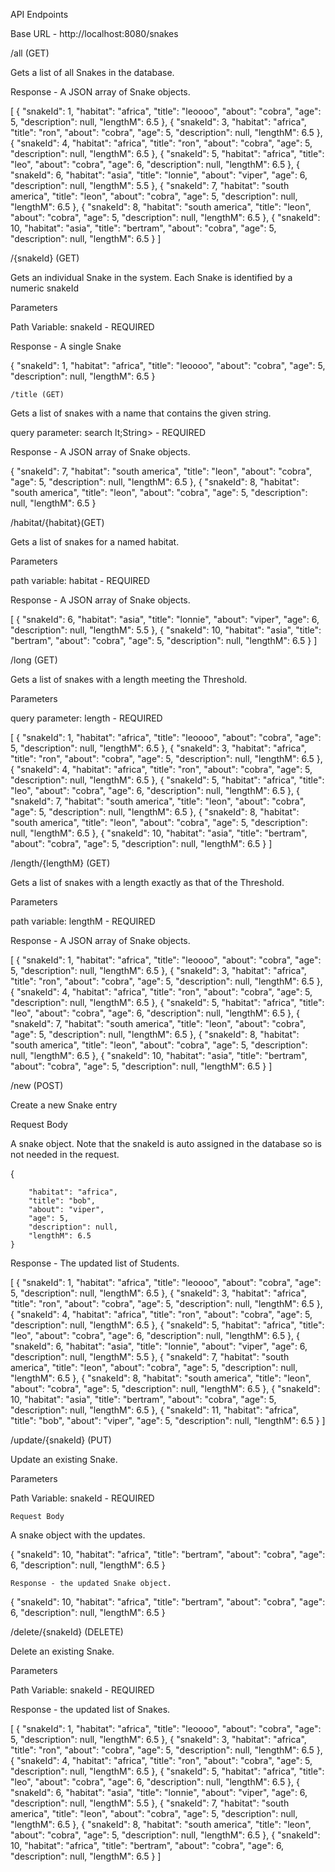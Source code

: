 API Endpoints 


Base URL - http://localhost:8080/snakes

/all (GET)

Gets a list of all Snakes in the database.

Response - A JSON array of Snake objects.



[
    {
        "snakeId": 1,
        "habitat": "africa",
        "title": "leoooo",
        "about": "cobra",
        "age": 5,
        "description": null,
        "lengthM": 6.5
    },
    {
        "snakeId": 3,
        "habitat": "africa",
        "title": "ron",
        "about": "cobra",
        "age": 5,
        "description": null,
        "lengthM": 6.5
    },
    {
        "snakeId": 4,
        "habitat": "africa",
        "title": "ron",
        "about": "cobra",
        "age": 5,
        "description": null,
        "lengthM": 6.5
    },
    {
        "snakeId": 5,
        "habitat": "africa",
        "title": "leo",
        "about": "cobra",
        "age": 6,
        "description": null,
        "lengthM": 6.5
    },
    {
        "snakeId": 6,
        "habitat": "asia",
        "title": "lonnie",
        "about": "viper",
        "age": 6,
        "description": null,
        "lengthM": 5.5
    },
    {
        "snakeId": 7,
        "habitat": "south america",
        "title": "leon",
        "about": "cobra",
        "age": 5,
        "description": null,
        "lengthM": 6.5
    },
    {
        "snakeId": 8,
        "habitat": "south america",
        "title": "leon",
        "about": "cobra",
        "age": 5,
        "description": null,
        "lengthM": 6.5
    },
    {
        "snakeId": 10,
        "habitat": "asia",
        "title": "bertram",
        "about": "cobra",
        "age": 5,
        "description": null,
        "lengthM": 6.5
    }
]

/{snakeId} (GET)

Gets an individual Snake in the system. Each Snake is identified by a numeric snakeId

Parameters

Path Variable: snakeId <integer> - REQUIRED

Response - A single Snake



{
        "snakeId": 1,
        "habitat": "africa",
        "title": "leoooo",
        "about": "cobra",
        "age": 5,
        "description": null,
        "lengthM": 6.5
    }

    /title (GET)

Gets a list of snakes with a name that contains the given string.

query parameter: search lt;String> - REQUIRED

Response - A JSON array of Snake objects.

{
        "snakeId": 7,
        "habitat": "south america",
        "title": "leon",
        "about": "cobra",
        "age": 5,
        "description": null,
        "lengthM": 6.5
    },
    {
        "snakeId": 8,
        "habitat": "south america",
        "title": "leon",
        "about": "cobra",
        "age": 5,
        "description": null,
        "lengthM": 6.5
    }


/habitat/{habitat}(GET) 

Gets a list of snakes for a named habitat.

Parameters 

path variable: habitat <String> - REQUIRED

Response - A JSON array of Snake objects.


[
    {
        "snakeId": 6,
        "habitat": "asia",
        "title": "lonnie",
        "about": "viper",
        "age": 6,
        "description": null,
        "lengthM": 5.5
    },
    {
        "snakeId": 10,
        "habitat": "asia",
        "title": "bertram",
        "about": "cobra",
        "age": 5,
        "description": null,
        "lengthM": 6.5
    }
]


/long (GET)

Gets a list of snakes with a length meeting the Threshold.

Parameters

query parameter: length <Double> - REQUIRED


[
    {
        "snakeId": 1,
        "habitat": "africa",
        "title": "leoooo",
        "about": "cobra",
        "age": 5,
        "description": null,
        "lengthM": 6.5
    },
    {
        "snakeId": 3,
        "habitat": "africa",
        "title": "ron",
        "about": "cobra",
        "age": 5,
        "description": null,
        "lengthM": 6.5
    },
    {
        "snakeId": 4,
        "habitat": "africa",
        "title": "ron",
        "about": "cobra",
        "age": 5,
        "description": null,
        "lengthM": 6.5
    },
    {
        "snakeId": 5,
        "habitat": "africa",
        "title": "leo",
        "about": "cobra",
        "age": 6,
        "description": null,
        "lengthM": 6.5
    },
    {
        "snakeId": 7,
        "habitat": "south america",
        "title": "leon",
        "about": "cobra",
        "age": 5,
        "description": null,
        "lengthM": 6.5
    },
    {
        "snakeId": 8,
        "habitat": "south america",
        "title": "leon",
        "about": "cobra",
        "age": 5,
        "description": null,
        "lengthM": 6.5
    },
    {
        "snakeId": 10,
        "habitat": "asia",
        "title": "bertram",
        "about": "cobra",
        "age": 5,
        "description": null,
        "lengthM": 6.5
    }
]

/length/{lengthM} (GET)

Gets a list of snakes with a length exactly as that of the Threshold.

Parameters

path variable: lengthM <Double> - REQUIRED

Response - A JSON array of Snake objects.



[
    {
        "snakeId": 1,
        "habitat": "africa",
        "title": "leoooo",
        "about": "cobra",
        "age": 5,
        "description": null,
        "lengthM": 6.5
    },
    {
        "snakeId": 3,
        "habitat": "africa",
        "title": "ron",
        "about": "cobra",
        "age": 5,
        "description": null,
        "lengthM": 6.5
    },
    {
        "snakeId": 4,
        "habitat": "africa",
        "title": "ron",
        "about": "cobra",
        "age": 5,
        "description": null,
        "lengthM": 6.5
    },
    {
        "snakeId": 5,
        "habitat": "africa",
        "title": "leo",
        "about": "cobra",
        "age": 6,
        "description": null,
        "lengthM": 6.5
    },
    {
        "snakeId": 7,
        "habitat": "south america",
        "title": "leon",
        "about": "cobra",
        "age": 5,
        "description": null,
        "lengthM": 6.5
    },
    {
        "snakeId": 8,
        "habitat": "south america",
        "title": "leon",
        "about": "cobra",
        "age": 5,
        "description": null,
        "lengthM": 6.5
    },
    {
        "snakeId": 10,
        "habitat": "asia",
        "title": "bertram",
        "about": "cobra",
        "age": 5,
        "description": null,
        "lengthM": 6.5
    }
]


/new (POST)

Create a new Snake entry

Request Body

A snake object. 
Note that the snakeId is auto assigned in the 
database so is not needed in the request.

  {
        
        "habitat": "africa",
        "title": "bob",
        "about": "viper",
        "age": 5,
        "description": null,
        "lengthM": 6.5
    }

Response - The updated list of Students.


[
    {
        "snakeId": 1,
        "habitat": "africa",
        "title": "leoooo",
        "about": "cobra",
        "age": 5,
        "description": null,
        "lengthM": 6.5
    },
    {
        "snakeId": 3,
        "habitat": "africa",
        "title": "ron",
        "about": "cobra",
        "age": 5,
        "description": null,
        "lengthM": 6.5
    },
    {
        "snakeId": 4,
        "habitat": "africa",
        "title": "ron",
        "about": "cobra",
        "age": 5,
        "description": null,
        "lengthM": 6.5
    },
    {
        "snakeId": 5,
        "habitat": "africa",
        "title": "leo",
        "about": "cobra",
        "age": 6,
        "description": null,
        "lengthM": 6.5
    },
    {
        "snakeId": 6,
        "habitat": "asia",
        "title": "lonnie",
        "about": "viper",
        "age": 6,
        "description": null,
        "lengthM": 5.5
    },
    {
        "snakeId": 7,
        "habitat": "south america",
        "title": "leon",
        "about": "cobra",
        "age": 5,
        "description": null,
        "lengthM": 6.5
    },
    {
        "snakeId": 8,
        "habitat": "south america",
        "title": "leon",
        "about": "cobra",
        "age": 5,
        "description": null,
        "lengthM": 6.5
    },
    {
        "snakeId": 10,
        "habitat": "asia",
        "title": "bertram",
        "about": "cobra",
        "age": 5,
        "description": null,
        "lengthM": 6.5
    },
    {
        "snakeId": 11,
        "habitat": "africa",
        "title": "bob",
        "about": "viper",
        "age": 5,
        "description": null,
        "lengthM": 6.5
    }
]

/update/{snakeId} (PUT) 

Update an existing Snake.

Parameters

Path Variable: snakeId <integer> - REQUIRED

    Request Body

A snake object with the updates.

{
        "snakeId": 10,
        "habitat": "africa",
        "title": "bertram",
        "about": "cobra",
        "age": 6,
        "description": null,
        "lengthM": 6.5
    }

    Response - the updated Snake object.

{
    "snakeId": 10,
    "habitat": "africa",
    "title": "bertram",
    "about": "cobra",
    "age": 6,
    "description": null,
    "lengthM": 6.5
}

/delete/{snakeId} (DELETE)

Delete an existing Snake.

Parameters

Path Variable: snakeId <integer> - REQUIRED

Response - the updated list of Snakes.

[
    {
        "snakeId": 1,
        "habitat": "africa",
        "title": "leoooo",
        "about": "cobra",
        "age": 5,
        "description": null,
        "lengthM": 6.5
    },
    {
        "snakeId": 3,
        "habitat": "africa",
        "title": "ron",
        "about": "cobra",
        "age": 5,
        "description": null,
        "lengthM": 6.5
    },
    {
        "snakeId": 4,
        "habitat": "africa",
        "title": "ron",
        "about": "cobra",
        "age": 5,
        "description": null,
        "lengthM": 6.5
    },
    {
        "snakeId": 5,
        "habitat": "africa",
        "title": "leo",
        "about": "cobra",
        "age": 6,
        "description": null,
        "lengthM": 6.5
    },
    {
        "snakeId": 6,
        "habitat": "asia",
        "title": "lonnie",
        "about": "viper",
        "age": 6,
        "description": null,
        "lengthM": 5.5
    },
    {
        "snakeId": 7,
        "habitat": "south america",
        "title": "leon",
        "about": "cobra",
        "age": 5,
        "description": null,
        "lengthM": 6.5
    },
    {
        "snakeId": 8,
        "habitat": "south america",
        "title": "leon",
        "about": "cobra",
        "age": 5,
        "description": null,
        "lengthM": 6.5
    },
    {
        "snakeId": 10,
        "habitat": "africa",
        "title": "bertram",
        "about": "cobra",
        "age": 6,
        "description": null,
        "lengthM": 6.5
    }
]

